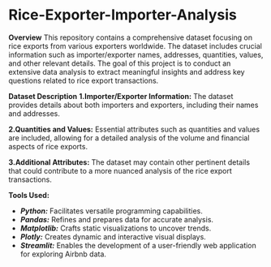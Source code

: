 # Rice-Exporter-Importer-Analysis
**Overview**
This repository contains a comprehensive dataset focusing on rice exports from various exporters worldwide. The dataset includes crucial information such as importer/exporter names, addresses, quantities, values, and other relevant details. The goal of this project is to conduct an extensive data analysis to extract meaningful insights and address key questions related to rice export transactions.

**Dataset Description**
**1.Importer/Exporter Information:** The dataset provides details about both importers and exporters, including their names and addresses.

**2.Quantities and Values:** Essential attributes such as quantities and values are included, allowing for a detailed analysis of the volume and financial aspects of rice exports.

**3.Additional Attributes:** The dataset may contain other pertinent details that could contribute to a more nuanced analysis of the rice export transactions.


**Tools Used:**
- **_Python:_** Facilitates versatile programming capabilities.
- **_Pandas:_** Refines and prepares data for accurate analysis.
- **_Matplotlib:_** Crafts static visualizations to uncover trends.
- **_Plotly:_** Creates dynamic and interactive visual displays.
- **_Streamlit:_** Enables the development of a user-friendly web application for exploring Airbnb data.
